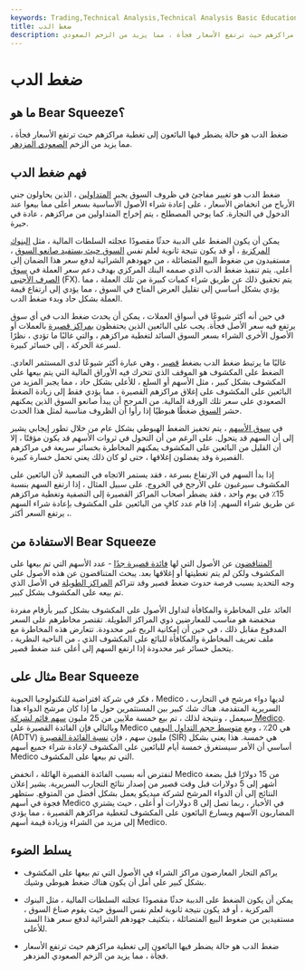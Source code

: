 ```yaml
---
keywords: Trading,Technical Analysis,Technical Analysis Basic Education
title: ضغط الدب
description: الضغط الهابط هو حالة يضطر فيها البائعون إلى تغطية مراكزهم حيث ترتفع الأسعار فجأة ، مما يزيد من الزخم الصعودي.
---
```


# ضغط الدب
## ما هو Bear Squeeze؟

ضغط الدب هو حالة يضطر فيها البائعون إلى تغطية مراكزهم حيث ترتفع الأسعار فجأة ، مما يزيد من الزخم [الصعودي المزدهر](/bull).

## فهم ضغط الدب

ضغط الدب هو تغيير مفاجئ في ظروف السوق يجبر [المتداولين](/trader) ، الذين يحاولون جني الأرباح من انخفاض الأسعار ، على إعادة شراء الأصول الأساسية بسعر أعلى مما بيعوا عند الدخول في التجارة. كما يوحي المصطلح ، يتم إخراج المتداولين من مراكزهم ، عادة في حيرة.

يمكن أن يكون الضغط على الدببة حدثًا مقصودًا عجلته السلطات المالية ، مثل [البنوك المركزية](/centralbank) ، أو قد يكون نتيجة ثانوية لعلم نفس [السوق حيث يستفيد صانعو السوق](/marketmaker) ، مستفيدون من ضغوط البيع المتضائلة ، من جهودهم الشرائية لدفع سعر هذا الضمان إلى أعلى. يتم تنفيذ ضغط الدب الذي صممه البنك المركزي بهدف دعم سعر العملة في [سوق الصرف الأجنبي](/foreign-exchange-markets) (FX). يتم تحقيق ذلك عن طريق شراء كميات كبيرة من تلك العملة ، مما يؤدي بشكل أساسي إلى تقليل العرض المتاح في السوق ، مما يؤدي إلى ارتفاع قيمة العملة بشكل حاد وبدء ضغط الدب.

في حين أنه أكثر شيوعًا في أسواق العملات ، يمكن أن يحدث ضغط الدب في أي سوق يرتفع فيه سعر الأصل فجأة. يجب على البائعين الذين يحتفظون [بمراكز قصيرة](/short) بالعملات أو الأصول الأخرى الشراء بسعر السوق السائد لتغطية مراكزهم ، والتي غالبًا ما تؤدي ، نظرًا لسرعة الحركة ، إلى خسائر كبيرة.

غالبًا ما يرتبط ضغط الدب بضغط [قصير](/shortsqueeze) ، وهي عبارة أكثر شيوعًا لدى المستثمر العادي. الضغط على المكشوف هو الموقف الذي تتحرك فيه الأوراق المالية التي يتم بيعها على المكشوف بشكل كبير ، مثل الأسهم أو السلع ، للأعلى بشكل حاد ، مما يجبر المزيد من البائعين على المكشوف على إغلاق مراكزهم القصيرة ، مما يؤدي فقط إلى زيادة الضغط الصعودي على سعر تلك الورقة المالية. من المرجح أن يبدأ صانعو السوق الذين يمكنهم حشر [السوق](/corneramarket) ضغطًا هبوطيًا إذا رأوا أن الظروف مناسبة لمثل هذا الحدث.

في [سوق الأسهم](/equitymarket) ، يتم تحفيز الضغط الهبوطي بشكل عام من خلال تطور إيجابي يشير إلى أن السهم قد يتحول. على الرغم من أن التحول في ثروات الأسهم قد يكون مؤقتًا ، إلا أن القليل من البائعين على المكشوف يمكنهم المخاطرة بخسائر سريعة في مراكزهم القصيرة وقد يفضلون إغلاقها ، حتى لو كان ذلك يعني تحمل خسارة كبيرة.

إذا بدأ السهم في الارتفاع بسرعة ، فقد يستمر الاتجاه في التصعيد لأن البائعين على المكشوف سيرغبون على الأرجح في الخروج. على سبيل المثال ، إذا ارتفع السهم بنسبة 15٪ في يوم واحد ، فقد يضطر أصحاب المراكز القصيرة إلى التصفية وتغطية مراكزهم عن طريق شراء السهم. إذا قام عدد كافٍ من البائعين على المكشوف بإعادة شراء السهم ، يرتفع السعر أكثر.

## الاستفادة من Bear Squeeze

[المتناقضون](/contrarian) عن الأصول التي لها [فائدة قصيرة جدًا](/shortinterest) - عدد الأسهم التي تم بيعها على المكشوف ولكن لم يتم تغطيتها أو إغلاقها بعد. يبحث المتناقضون عن هذه الأصول على وجه التحديد بسبب فرصة حدوث ضغط قصير وقد تتراكم [المراكز الطويلة](/long) في الأصل الذي تم بيعه على المكشوف بشكل كبير.

العائد على المخاطرة والمكافأة لتداول الأصول على المكشوف بشكل كبير بأرقام مفردة منخفضة هو مناسب للمعارضين ذوي المراكز الطويلة. تقتصر مخاطرهم على السعر المدفوع مقابل ذلك ، في حين أن إمكانية الربح غير محدودة. تتعارض هذه المخاطرة مع ملف تعريف المخاطرة والمكافأة للبائع على المكشوف الذي ، من الناحية النظرية ، يتحمل خسائر غير محدودة إذا ارتفع السهم إلى أعلى عند ضغط قصير.

## مثال على Bear Squeeze

فكر في شركة افتراضية للتكنولوجيا الحيوية ، Medico ، لديها دواء مرشح في التجارب السريرية المتقدمة. هناك شك كبير بين المستثمرين حول ما إذا كان مرشح الدواء هذا سيعمل ، ونتيجة لذلك ، تم بيع خمسة ملايين من 25 مليون [سهم قائم لشركة Medico](/outstandingshares). وبالتالي فإن الفائدة القصيرة على Medico هي 20٪ ، ومع [متوسط حجم التداول اليومي](/averagedailytradingvolume) (ADTV) مليون سهم ، فإن [نسبة الفائدة القصيرة](/shortinterestratio) (SIR) هي خمسة. هذا يعني بشكل أساسي أن الأمر سيستغرق خمسة أيام للبائعين على المكشوف لإعادة شراء جميع أسهم Medico التي تم بيعها على المكشوف.

لنفترض أنه بسبب الفائدة القصيرة الهائلة ، انخفض Medico من 15 دولارًا قبل بضعة أشهر إلى 5 دولارات قبل وقت قصير من إصدار نتائج التجارب السريرية. يشير إعلان النتائج إلى أن الدواء المرشح لشركة ميديكو يعمل بشكل أفضل من المتوقع. ستظهر فجوة في أسهم Medico في الأخبار ، ربما تصل إلى 8 دولارات أو أعلى ، حيث يشتري المضاربون الأسهم ويسارع البائعون على المكشوف لتغطية مراكزهم القصيرة ، مما يؤدي إلى مزيد من الشراء وزيادة قيمة أسهم Medico.

## يسلط الضوء

- يراكم التجار المعارضون مراكز الشراء في الأصول التي تم بيعها على المكشوف بشكل كبير على أمل أن يكون هناك ضغط هبوطي وشيك.

- يمكن أن يكون الضغط على الدببة حدثًا مقصودًا عجلته السلطات المالية ، مثل البنوك المركزية ، أو قد يكون نتيجة ثانوية لعلم نفس السوق حيث يقوم صناع السوق ، مستفيدين من ضغوط البيع المتضائلة ، بتكثيف جهودهم الشرائية لدفع سعر هذا السند للأعلى.

- ضغط الدب هو حالة يضطر فيها البائعون إلى تغطية مراكزهم حيث ترتفع الأسعار فجأة ، مما يزيد من الزخم الصعودي المزدهر.

